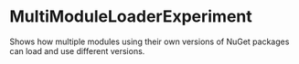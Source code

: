 # MultiModuleLoaderExperiment

Shows how multiple modules using their own versions of NuGet packages can load and use different versions.

